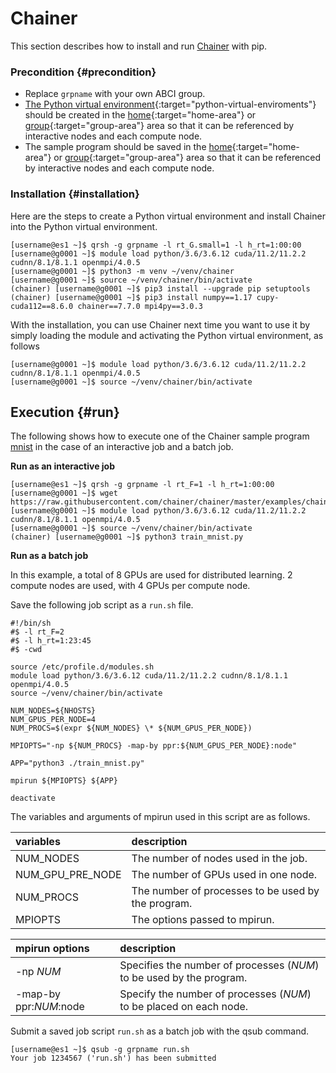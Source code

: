 # Chainer

This section describes how to install and run [Chainer](https://chainer.org/) with pip.

### Precondition {#precondition}

- Replace `grpname` with your own ABCI group.
- [The Python virtual environment](../python.md#python-virtual-environments){:target="python-virtual-enviroments"} should be created in the [home](../storage.md#home-area){:target="home-area"} or [group](../storage.md#group-area){:target="group-area"} area so that it can be referenced by interactive nodes and each compute node.
- The sample program should be saved in the [home](../storage.md#home-area){:target="home-area"} or [group](../storage.md#group-area){:target="group-area"} area so that it can be referenced by interactive nodes and each compute node.

### Installation {#installation}

Here are the steps to create a Python virtual environment and install Chainer into the Python virtual environment.

```
[username@es1 ~]$ qrsh -g grpname -l rt_G.small=1 -l h_rt=1:00:00
[username@g0001 ~]$ module load python/3.6/3.6.12 cuda/11.2/11.2.2 cudnn/8.1/8.1.1 openmpi/4.0.5
[username@g0001 ~]$ python3 -m venv ~/venv/chainer
[username@g0001 ~]$ source ~/venv/chainer/bin/activate
(chainer) [username@g0001 ~]$ pip3 install --upgrade pip setuptools
(chainer) [username@g0001 ~]$ pip3 install numpy==1.17 cupy-cuda112==8.6.0 chainer==7.7.0 mpi4py==3.0.3
```

With the installation, you can use Chainer next time you want to use it by simply loading the module and activating the Python virtual environment, as follows

```
[username@g0001 ~]$ module load python/3.6/3.6.12 cuda/11.2/11.2.2 cudnn/8.1/8.1.1 openmpi/4.0.5
[username@g0001 ~]$ source ~/venv/chainer/bin/activate
```

## Execution {#run}

The following shows how to execute one of the Chainer sample program [mnist](http://yann.lecun.com/exdb/mnist/) in the case of an interactive job and a batch job.

**Run as an interactive job**

```
[username@es1 ~]$ qrsh -g grpname -l rt_F=1 -l h_rt=1:00:00
[username@g0001 ~]$ wget https://raw.githubusercontent.com/chainer/chainer/master/examples/chainermn/mnist/train_mnist.py
[username@g0001 ~]$ module load python/3.6/3.6.12 cuda/11.2/11.2.2 cudnn/8.1/8.1.1 openmpi/4.0.5
[username@g0001 ~]$ source ~/venv/chainer/bin/activate
(chainer) [username@g0001 ~]$ python3 train_mnist.py
```

**Run as a batch job**

In this example, a total of 8 GPUs are used for distributed learning. 2 compute nodes are used, with 4 GPUs per compute node.

Save the following job script as a `run.sh` file.

```
#!/bin/sh
#$ -l rt_F=2
#$ -l h_rt=1:23:45
#$ -cwd

source /etc/profile.d/modules.sh
module load python/3.6/3.6.12 cuda/11.2/11.2.2 cudnn/8.1/8.1.1 openmpi/4.0.5
source ~/venv/chainer/bin/activate

NUM_NODES=${NHOSTS}
NUM_GPUS_PER_NODE=4
NUM_PROCS=$(expr ${NUM_NODES} \* ${NUM_GPUS_PER_NODE})

MPIOPTS="-np ${NUM_PROCS} -map-by ppr:${NUM_GPUS_PER_NODE}:node"

APP="python3 ./train_mnist.py"

mpirun ${MPIOPTS} ${APP}

deactivate
```

The variables and arguments of mpirun used in this script are as follows.

| variables | description |
| :-- | :-- |
| NUM_NODES | The number of nodes used in the job. |
| NUM_GPU_PRE_NODE | The number of GPUs used in one node. |
| NUM_PROCS | The number of processes to be used by the program. |
| MPIOPTS | The options passed to mpirun. |

| mpirun options | description |
| :-- | :-- |
| -np *NUM* | Specifies the number of processes (*NUM*) to be used by the program. |
| -map-by ppr:*NUM*:node | Specify the number of processes (*NUM*) to be placed on each node. |

Submit a saved job script `run.sh` as a batch job with the qsub command.

```
[username@es1 ~]$ qsub -g grpname run.sh
Your job 1234567 ('run.sh') has been submitted
```
